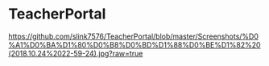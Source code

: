 # TeacherPortal
https://github.com/slink7576/TeacherPortal/blob/master/Screenshots/%D0%A1%D0%BA%D1%80%D0%B8%D0%BD%D1%88%D0%BE%D1%82%20(2018.10.24%2022-59-24).jpg?raw=true

